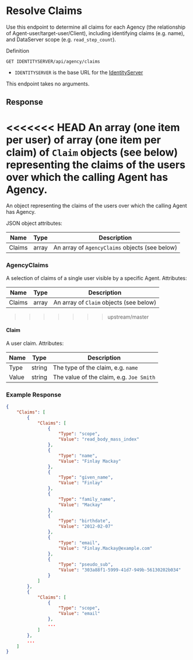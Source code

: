 # Resolve Claims

Use this endpoint to determine all claims for each Agency (the relationship of Agent-user/target-user/Client), including identifying claims (e.g. name), and DataServer scope (e.g. `read_step_count`).

Definition

```
GET IDENTITYSERVER/api/agency/claims
```

* `IDENTITYSERVER` is the base URL for the [IdentityServer](../../../environment.md)

This endpoint takes no arguments.

## Response

<<<<<<< HEAD
An array (one item per user) of array (one item per claim) of `Claim` objects (see below) representing the claims of the users over which the calling Agent has Agency.
=======
An object representing the claims of the users over which the calling Agent has Agency.

JSON object attributes:

| Name | Type | Description |
|-|-|-|
| Claims | array | An array of `AgencyClaims` objects (see below) |

### AgencyClaims

A selection of claims of a single user visible by a specific Agent. Attributes:

| Name | Type | Description |
|-|-|-|
| Claims | array | An array of `Claim` objects (see below) |

>>>>>>> upstream/master

#### Claim

A user claim. Attributes:

| Name | Type | Description |
|-|-|-|
| Type | string | The type of the claim, e.g. `name` |
| Value | string | The value of the claim, e.g. `Joe Smith` |

### Example Response

```json
{
    "Claims": [
        {
            "Claims": [
                {
                    "Type": "scope",
                    "Value": "read_body_mass_index"
                },
                {
                    "Type": "name",
                    "Value": "Finlay Mackay"
                },
                {
                    "Type": "given_name",
                    "Value": "Finlay"
                },
                {
                    "Type": "family_name",
                    "Value": "Mackay"
                },
                {
                    "Type": "birthdate",
                    "Value": "2012-02-07"
                },
                {
                    "Type": "email",
                    "Value": "Finlay.Mackay@example.com"
                },
                {
                    "Type": "pseudo_sub",
                    "Value": "303a88f1-5999-41d7-949b-56130202b034"
                }
            ]
        },
        {
            "Claims": [
                {
                    "Type": "scope",
                    "Value": "email"
                },
                ...
            ]
        },
        ...
    ]
}

```

